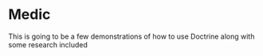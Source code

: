 Medic
=====

This is going to be a few demonstrations of how to use Doctrine along with some research included 
